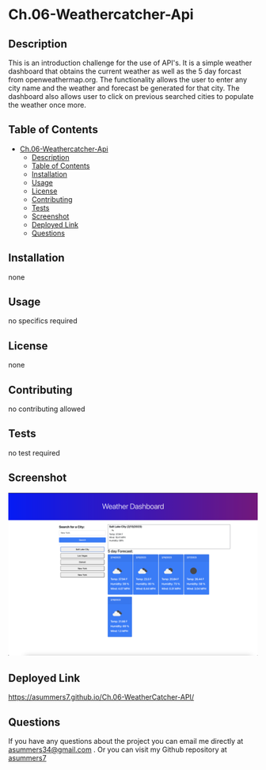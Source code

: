 
# Ch.06-Weathercatcher-Api 


## Description
This is an introduction challenge for the use of API's. It is a simple weather dashboard that obtains the current weather as well as the 5 day forcast from openweathermap.org. The functionality allows the user to enter any city name and the weather and forecast be generated for that city. The dashboard also allows user to click on previous searched cities to populate the weather once more. 

## Table of Contents
- [Ch.06-Weathercatcher-Api](#ch06-weathercatcher-api)
  - [Description](#description)
  - [Table of Contents](#table-of-contents)
  - [Installation](#installation)
  - [Usage](#usage)
  - [License](#license)
  - [Contributing](#contributing)
  - [Tests](#tests)
  - [Screenshot](#screenshot)
  - [Deployed Link](#deployed-link)
  - [Questions](#questions)

## Installation
none 

## Usage
no specifics required

## License
none

## Contributing
no contributing allowed 

## Tests
no test required 

## Screenshot
![Screenshot of Weather Dashboard](Assets/Screen%20Shot%202023-02-13%20at%207.01.09%20PM.png)

## Deployed Link 
https://asummers7.github.io/Ch.06-WeatherCatcher-API/

## Questions
If you have any questions about the project you can email me directly at asummers34@gmail.com	. Or you can visit
my Github repository at [asummers7](https://www.github.com/asummers7) 

